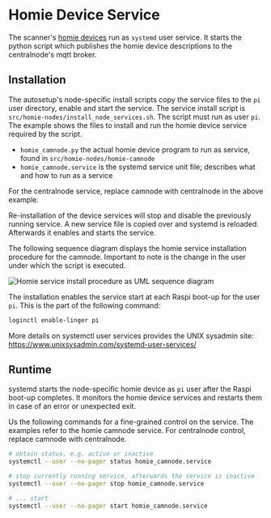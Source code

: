 # Homie Device Service

The scanner's [homie devices](homie_devices.md) run as `systemd` user service. It starts the python script which publishes the homie device descriptions to the centralnode's mqtt broker.

## Installation

The autosetup's node-specific install scripts copy the service files to the `pi` user directory, enable and start the service. The service install script is `src/homie-nodes/install_node_services.sh`. The script must run as user `pi`. The example shows the files to install and run the homie device service required by the script.

* `homie_camnode.py` the actual homie device program to run as service, found in `src/homie-nodes/homie-camnode`
* `homie_camnode.service` is the systemd service unit file; describes what and how to run as a service

For the centralnode service, replace camnode with centralnode in the above example.

Re-installation of the device services will stop and disable the previously running service. A new service file is copied over and systemd is reloaded. Afterwards it enables and starts the service.

The following sequence diagram displays the homie service installation procedure for the camnode. Important to note is the change in the user under which the script is executed.

![Homie service install procedure as UML sequence diagram](http://www.plantuml.com/plantuml/png/3Skn4O8X30RGLNG1KloTjHiu08SX9paXQFAXZY_LgzvPZVkgihoV6l2A2v6NRteeshgl4ETf44FYEOYhyFDmEgutBcRYD4fWKoS7XRnpcqCbx_PHbgmMABqd_F07)

The installation enables the service start at each Raspi boot-up for the user `pi`. This is the part of the following command:

```bash
loginctl enable-linger pi
```

More details on systemctl user services provides the UNIX sysadmin site:  https://www.unixsysadmin.com/systemd-user-services/

## Runtime

systemd starts the node-specific homie device as `pi` user after the Raspi boot-up completes. It monitors the homie device services and restarts them in case of an error or unexpected exit. 

Us the following commands for a fine-grained control on the service. The examples refer to the homie camnode service. For centralnode control, replace camnode with centralnode. 

```bash
# obtain status, e.g. active or inactive
systemctl --user --no-pager status homie_camnode.service

# stop currently running service, afterwards the service is inactive
systemctl --user --no-pager stop homie_camnode.service

# ... start
systemctl --user --no-pager start homie_camnode.service
```